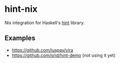 # hint-nix

Nix integration for Haskell's [hint] library.

## Examples

- https://github.com/juspay/vira
- https://github.com/srid/hint-demo (not using it yet)

[hint]: https://hackage.haskell.org/package/hint

